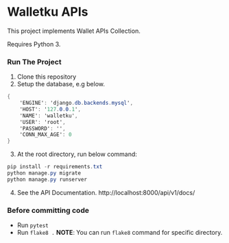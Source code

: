# Walletku APIs

This project implements Wallet APIs Collection.

Requires Python 3.

### Run The Project
1. Clone this repository
2. Setup the database, e.g below.
```csharp
{
    'ENGINE': 'django.db.backends.mysql',
    'HOST': '127.0.0.1',
    'NAME': 'walletku',
    'USER': 'root',
    'PASSWORD': '',
    'CONN_MAX_AGE': 0
}
```
3. At the root directory, run below command:
```csharp
pip install -r requirements.txt
python manage.py migrate
python manage.py runserver
```
4. See the API Documentation.
http://localhost:8000/api/v1/docs/


### Before committing code
- Run `pytest`
- Run `flake8 .`
**NOTE**: You can run `flake8` command for specific directory.
